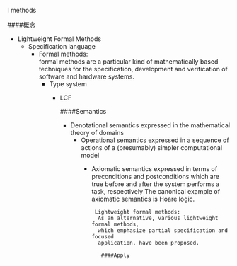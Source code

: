l methods

####概念
- Lightweight Formal Methods
  - Specification language
    - Formal methods:   
      formal methods are a particular kind of mathematically based techniques
      for the specification, development and verification of software and
      hardware systems.
      - Type system
        - LCF


          ####Semantics 
          - Denotational semantics
            expressed in the mathematical theory of domains
            - Operational semantics
               expressed in  a sequence of actions of a (presumably) simpler
               computational model
               - Axiomatic semantics
                  expressed in terms of preconditions and postconditions which
                  are true before and after the system performs a task,
                  respectively
                   The canonical example of axiomatic semantics is Hoare logic.
                    
                     
                      Lightweight formal methods:
                       As an alternative, various lightweight formal methods,
                       which emphasize partial specification and focused
                       application, have been proposed.
                        
                        ####Apply
